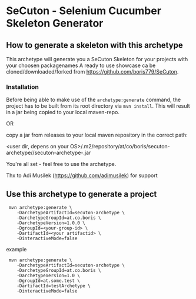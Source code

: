 # SeCuton - Selenium Cucumber Skeleton Generator


## How to generate a skeleton with this archetype


This archetype will generate you a SeCuton Skeleton for your projects with your choosen packagenames
A ready to use showcase ca be cloned/downloaded/forked from https://github.com/boris779/SeCuton.

### Installation
Before being able to make use of the `archetype:generate` command, the project has to be built from its root directory 
via `mvn install`. This will result in a jar being copied to your local maven-repo. 

OR

copy a jar from releases to your local maven repository in the correct path:

<user dir, depens on your OS>/.m2/repository/at/co/boris/secuton-archetype/<version>/secuton-archetype-<version>.jar

You're all set - feel free to use the archetype.




Thx to Adi Musilek (https://github.com/adimusilek) for support

## Use this archetype to generate a project


     mvn archetype:generate \  
        -DarchetypeArtifactId=secuton-archetype \
        -DarchetypeGroupId=at.co.boris \
        -DarchetypeVersion=1.0.0 \
        -DgroupId=<your-group-id> \
        -DartifactId=<your artifactid> \
        -DinteractiveMode=false



example

     mvn archetype:generate \  
        -DarchetypeArtifactId=secuton-archetype \
        -DarchetypeGroupId=at.co.boris \
        -DarchetypeVersion=1.0 \
        -DgroupId=at.some.test \
        -DartifactId=testArchetype \
        -DinteractiveMode=false
